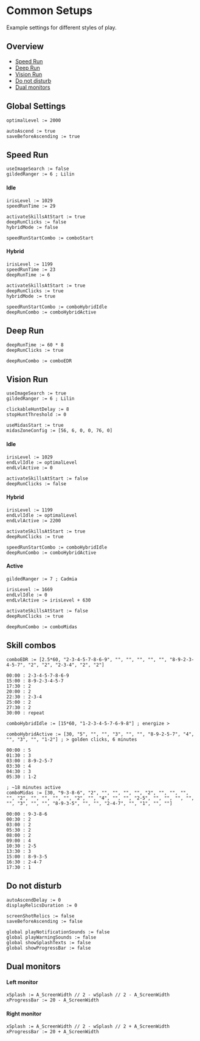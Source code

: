 # Common Setups

Example settings for different styles of play.

## Overview

* [Speed Run](#speed-run)
* [Deep Run](#deep-run)
* [Vision Run](#vision-run)
* [Do not disturb](#do-not-disturb)
* [Dual monitors](#dual-monitors)

## Global Settings

    optimalLevel := 2000

    autoAscend := true
    saveBeforeAscending := true

## Speed Run

    useImageSearch := false
    gildedRanger := 6 ; Lilin

#### Idle

    irisLevel := 1029
    speedRunTime := 29

    activateSkillsAtStart := true
    deepRunClicks := false
    hybridMode := false

    speedRunStartCombo := comboStart

#### Hybrid

    irisLevel := 1199
    speedRunTime := 23
    deepRunTime := 6

    activateSkillsAtStart := true
    deepRunClicks := true
    hybridMode := true

    speedRunStartCombo := comboHybridIdle
    deepRunCombo := comboHybridActive

## Deep Run

    deepRunTime := 60 * 8
    deepRunClicks := true

    deepRunCombo := comboEDR

## Vision Run

    useImageSearch := true
    gildedRanger := 6 ; Lilin

    clickableHuntDelay := 8
    stopHuntThreshold := 0

    useMidasStart := true
    midasZoneConfig := [56, 6, 0, 0, 76, 0]

#### Idle

    irisLevel := 1029
    endLvlIdle := optimalLevel
    endLvlActive := 0

    activateSkillsAtStart := false
    deepRunClicks := false

#### Hybrid

    irisLevel := 1199
    endLvlIdle := optimalLevel
    endLvlActive := 2200

    activateSkillsAtStart := true
    deepRunClicks := true

    speedRunStartCombo := comboHybridIdle
    deepRunCombo := comboHybridActive

#### Active

    gildedRanger := 7 ; Cadmia

    irisLevel := 1669
    endLvlIdle := 0
    endLvlActive := irisLevel + 630

    activateSkillsAtStart := false
    deepRunClicks := true

    deepRunCombo := comboMidas

## Skill combos

    comboEDR := [2.5*60, "2-3-4-5-7-8-6-9", "", "", "", "", "", "8-9-2-3-4-5-7", "2", "2", "2-3-4", "2", "2"]

    00:00 : 2-3-4-5-7-8-6-9
    15:00 : 8-9-2-3-4-5-7
    17:30 : 2
    20:00 : 2
    22:30 : 2-3-4
    25:00 : 2
    27:30 : 2
    30:00 : repeat

    comboHybridIdle := [15*60, "1-2-3-4-5-7-6-9-8"] ; energize >
   
    comboHybridActive := [30, "5", "", "", "3", "", "", "8-9-2-5-7", "4", "", "3", "", "1-2"] ; > golden clicks, 6 minutes

    00:00 : 5
    01:30 : 3
    03:00 : 8-9-2-5-7
    03:30 : 4
    04:30 : 3
    05:30 : 1-2

    ; ~18 minutes active
    comboMidas := [30, "9-3-8-6", "2", "", "", "", "", "2", "", "", "", "", "2", "", "", "", "", "2", "", "4", "", "", "2-5", "", "", "", "", "", "3", "", "", "8-9-3-5", "", "", "2-4-7", "", "1", "", ""]

    00:00 : 9-3-8-6
    00:30 : 2
    03:00 : 2
    05:30 : 2
    08:00 : 2
    09:00 : 4
    10:30 : 2-5
    13:30 : 3
    15:00 : 8-9-3-5
    16:30 : 2-4-7
    17:30 : 1

## Do not disturb

    autoAscendDelay := 0
    displayRelicsDuration := 0

    screenShotRelics := false
    saveBeforeAscending := false

    global playNotificationSounds := false
    global playWarningSounds := false
    global showSplashTexts := false
    global showProgressBar := false

## Dual monitors

#### Left monitor

    xSplash := A_ScreenWidth // 2 - wSplash // 2 - A_ScreenWidth
    xProgressBar := 20 - A_ScreenWidth

#### Right monitor

    xSplash := A_ScreenWidth // 2 - wSplash // 2 + A_ScreenWidth
    xProgressBar := 20 + A_ScreenWidth
